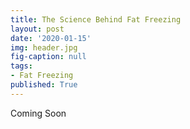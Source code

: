 ```yaml
---
title: The Science Behind Fat Freezing
layout: post
date: '2020-01-15'
img: header.jpg
fig-caption: null
tags:
- Fat Freezing
published: True
---
```


Coming Soon
